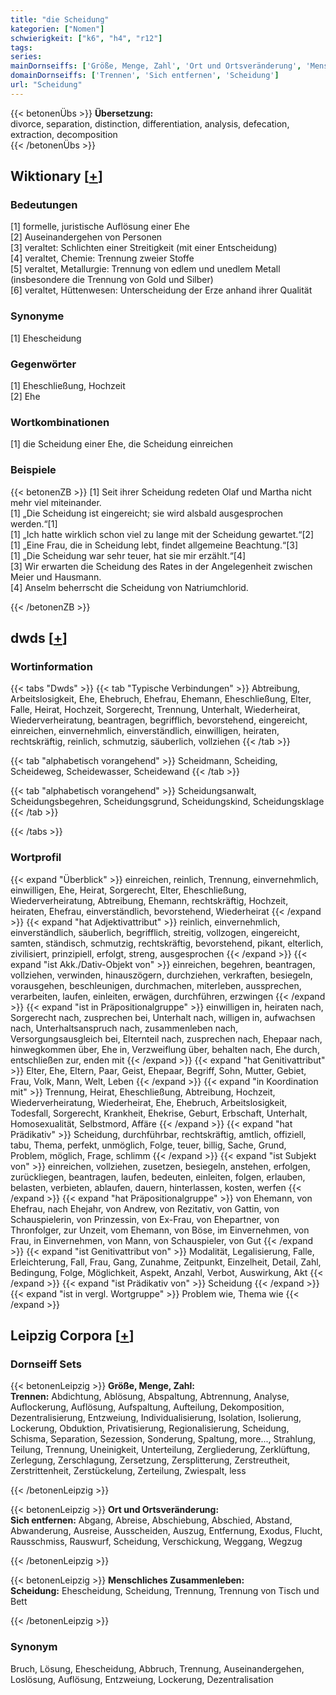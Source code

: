 ```yaml
---
title: "die Scheidung"
kategorien: ["Nomen"]
schwierigkeit: ["k6", "h4", "r12"]
tags:
series:
mainDornseiffs: ['Größe, Menge, Zahl', 'Ort und Ortsveränderung', 'Menschliches Zusammenleben']
domainDornseiffs: ['Trennen', 'Sich entfernen', 'Scheidung']
url: "Scheidung"
---
```


{{< betonenÜbs >}}
**Übersetzung:**  
divorce, separation, distinction, differentiation, analysis, defecation, extraction, decomposition  
{{< /betonenÜbs >}}

## Wiktionary [[+](https://de.wiktionary.org/wiki/Scheidung)]

### Bedeutungen
[1] formelle, juristische Auflösung einer Ehe  
[2] Auseinandergehen von Personen  
[3] veraltet: Schlichten einer Streitigkeit (mit einer Entscheidung)  
[4] veraltet, Chemie: Trennung zweier Stoffe  
[5] veraltet, Metallurgie: Trennung von edlem und unedlem Metall (insbesondere die Trennung von Gold und Silber)  
[6] veraltet, Hüttenwesen: Unterscheidung der Erze anhand ihrer Qualität  

### Synonyme
[1] Ehescheidung  

### Gegenwörter
[1] Eheschließung, Hochzeit  
[2] Ehe  

### Wortkombinationen
[1] die Scheidung einer Ehe, die Scheidung einreichen  

### Beispiele
{{< betonenZB >}}
[1] Seit ihrer Scheidung redeten Olaf und Martha nicht mehr viel miteinander.  
[1] „Die Scheidung ist eingereicht; sie wird alsbald ausgesprochen werden.“[1]  
[1] „Ich hatte wirklich schon viel zu lange mit der Scheidung gewartet.“[2]  
[1] „Eine Frau, die in Scheidung lebt, findet allgemeine Beachtung.“[3]  
[1] „Die Scheidung war sehr teuer, hat sie mir erzählt.“[4]  
[3] Wir erwarten die Scheidung des Rates in der Angelegenheit zwischen Meier und Hausmann.  
[4] Anselm beherrscht die Scheidung von Natriumchlorid.  

{{< /betonenZB >}}


## dwds [[+](https://www.dwds.de/wb/Scheidung)]

### Wortinformation
{{< tabs "Dwds" >}}
{{< tab "Typische Verbindungen" >}}
Abtreibung, Arbeitslosigkeit, Ehe, Ehebruch, Ehefrau, Ehemann, Eheschließung, Elter, Falle, Heirat, Hochzeit, Sorgerecht, Trennung, Unterhalt, Wiederheirat, Wiederverheiratung, beantragen, begrifflich, bevorstehend, eingereicht, einreichen, einvernehmlich, einverständlich, einwilligen, heiraten, rechtskräftig, reinlich, schmutzig, säuberlich, vollziehen
{{< /tab >}}

{{< tab "alphabetisch vorangehend" >}}
Scheidmann, Scheiding, Scheideweg, Scheidewasser, Scheidewand
{{< /tab >}}

{{< tab "alphabetisch vorangehend" >}}
Scheidungsanwalt, Scheidungsbegehren, Scheidungsgrund, Scheidungskind, Scheidungsklage
{{< /tab >}}

{{< /tabs >}}

### Wortprofil
{{< expand "Überblick" >}} einreichen, reinlich, Trennung, einvernehmlich, einwilligen, Ehe, Heirat, Sorgerecht, Elter, Eheschließung, Wiederverheiratung, Abtreibung, Ehemann, rechtskräftig, Hochzeit, heiraten, Ehefrau, einverständlich, bevorstehend, Wiederheirat {{< /expand >}}
{{< expand "hat Adjektivattribut" >}} reinlich, einvernehmlich, einverständlich, säuberlich, begrifflich, streitig, vollzogen, eingereicht, samten, ständisch, schmutzig, rechtskräftig, bevorstehend, pikant, elterlich, zivilisiert, prinzipiell, erfolgt, streng, ausgesprochen {{< /expand >}}
{{< expand "ist Akk./Dativ-Objekt von" >}} einreichen, begehren, beantragen, vollziehen, verwinden, hinauszögern, durchziehen, verkraften, besiegeln, vorausgehen, beschleunigen, durchmachen, miterleben, aussprechen, verarbeiten, laufen, einleiten, erwägen, durchführen, erzwingen {{< /expand >}}
{{< expand "ist in Präpositionalgruppe" >}} einwilligen in, heiraten nach, Sorgerecht nach, zusprechen bei, Unterhalt nach, willigen in, aufwachsen nach, Unterhaltsanspruch nach, zusammenleben nach, Versorgungsausgleich bei, Elternteil nach, zusprechen nach, Ehepaar nach, hinwegkommen über, Ehe in, Verzweiflung über, behalten nach, Ehe durch, entschließen zur, enden mit {{< /expand >}}
{{< expand "hat Genitivattribut" >}} Elter, Ehe, Eltern, Paar, Geist, Ehepaar, Begriff, Sohn, Mutter, Gebiet, Frau, Volk, Mann, Welt, Leben {{< /expand >}}
{{< expand "in Koordination mit" >}} Trennung, Heirat, Eheschließung, Abtreibung, Hochzeit, Wiederverheiratung, Wiederheirat, Ehe, Ehebruch, Arbeitslosigkeit, Todesfall, Sorgerecht, Krankheit, Ehekrise, Geburt, Erbschaft, Unterhalt, Homosexualität, Selbstmord, Affäre {{< /expand >}}
{{< expand "hat Prädikativ" >}} Scheidung, durchführbar, rechtskräftig, amtlich, offiziell, tabu, Thema, perfekt, unmöglich, Folge, teuer, billig, Sache, Grund, Problem, möglich, Frage, schlimm {{< /expand >}}
{{< expand "ist Subjekt von" >}} einreichen, vollziehen, zusetzen, besiegeln, anstehen, erfolgen, zurückliegen, beantragen, laufen, bedeuten, einleiten, folgen, erlauben, belasten, verbieten, ablaufen, dauern, hinterlassen, kosten, werfen {{< /expand >}}
{{< expand "hat Präpositionalgruppe" >}} von Ehemann, von Ehefrau, nach Ehejahr, von Andrew, von Rezitativ, von Gattin, von Schauspielerin, von Prinzessin, von Ex-Frau, von Ehepartner, von Thronfolger, zur Unzeit, vom Ehemann, von Böse, im Einvernehmen, von Frau, in Einvernehmen, von Mann, von Schauspieler, von Gut {{< /expand >}}
{{< expand "ist Genitivattribut von" >}} Modalität, Legalisierung, Falle, Erleichterung, Fall, Frau, Gang, Zunahme, Zeitpunkt, Einzelheit, Detail, Zahl, Bedingung, Folge, Möglichkeit, Aspekt, Anzahl, Verbot, Auswirkung, Akt {{< /expand >}}
{{< expand "ist Prädikativ von" >}} Scheidung {{< /expand >}}
{{< expand "ist in vergl. Wortgruppe" >}} Problem wie, Thema wie {{< /expand >}}

## Leipzig Corpora [[+](https://corpora.uni-leipzig.de/en/res?word=Scheidung&corpusId=deu_newscrawl-public_2018)]

### Dornseiff Sets
{{< betonenLeipzig >}}
**Größe, Menge, Zahl:**  
**Trennen:** Abdichtung, Ablösung, Abspaltung, Abtrennung, Analyse, Auflockerung, Auflösung, Aufspaltung, Aufteilung, Dekomposition, Dezentralisierung, Entzweiung, Individualisierung, Isolation, Isolierung, Lockerung, Obduktion, Privatisierung, Regionalisierung, Scheidung, Schisma, Separation, Sezession, Sonderung, Spaltung, more..., Strahlung, Teilung, Trennung, Uneinigkeit, Unterteilung, Zergliederung, Zerklüftung, Zerlegung, Zerschlagung, Zersetzung, Zersplitterung, Zerstreutheit, Zerstrittenheit, Zerstückelung, Zerteilung, Zwiespalt, less  

{{< /betonenLeipzig >}}


{{< betonenLeipzig >}}
**Ort und Ortsveränderung:**  
**Sich entfernen:** Abgang, Abreise, Abschiebung, Abschied, Abstand, Abwanderung, Ausreise, Ausscheiden, Auszug, Entfernung, Exodus, Flucht, Rausschmiss, Rauswurf, Scheidung, Verschickung, Weggang, Wegzug  

{{< /betonenLeipzig >}}


{{< betonenLeipzig >}}
**Menschliches Zusammenleben:**  
**Scheidung:** Ehescheidung, Scheidung, Trennung, Trennung von Tisch und Bett  

{{< /betonenLeipzig >}}

### Synonym
Bruch, Lösung, Ehescheidung, Abbruch, Trennung, Auseinandergehen, Loslösung, Auflösung, Entzweiung, Lockerung, Dezentralisation

